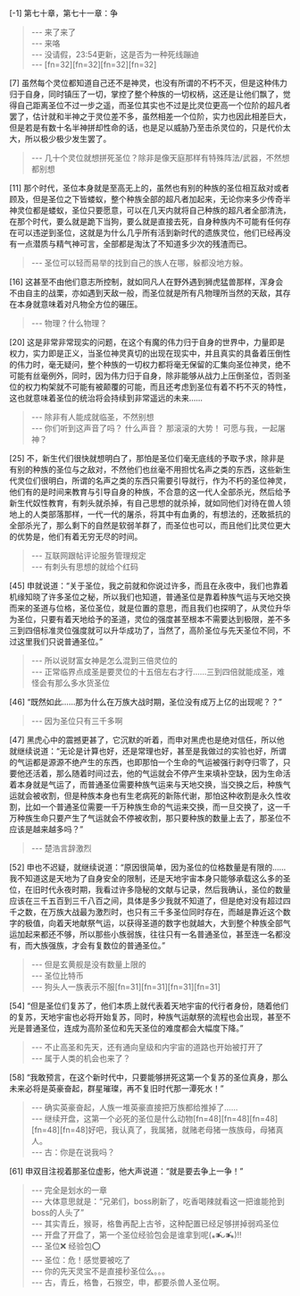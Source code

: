 
[-1] 第七十章，第七十一章：争
>--- 来了来了<br>
>--- 来咯<br>
>--- 没请假，23:54更新，这是否为一种死线蹦迪<br>
>--- [fn=32][fn=32][fn=32][fn=32]<br>

[7] 虽然每个灵位都知道自己还不是神灵，也没有所谓的不朽不灭，但是这种伟力归于自身，同时镇压了一切，掌控了整个种族的一切权柄，这还是让他们飘了，觉得自己距离圣位不过一步之遥，而圣位其实也不过是比灵位更高一个位阶的超凡者罢了，估计就和半神之于灵位差不多，虽然相差一个位阶，实力也因此相差巨大，但是若是有数十名半神拼却性命的话，也是足以威胁乃至击杀灵位的，只是代价太大，所以极少极少发生罢了。
>--- 几十个灵位就想拼死圣位？除非是像天庭那样有特殊阵法/武器，不然想都别想<br>

[11] 那个时代，圣位本身就是至高无上的，虽然也有别的种族的圣位相互敌对或者顾及，但是圣位之下皆蝼蚁，整个种族全部的超凡者加起来，无论你来多少传奇半神灵位都是蝼蚁，圣位只要愿意，可以在几天内就将自己种族的超凡者全部清洗，在那个时代，要么就是跪下当狗，要么就是直接去死，自身种族内不可能有任何存在可以违逆到圣位，这就是为什么几乎所有活到新时代的遗族灵位，他们已经再没有一点潜质与精气神可言，全部都是淘汰了不知道多少次的残渣而已。
>--- 圣位可以轻而易举的找到自己的族人在哪，躲都没地方躲。<br>

[16] 这甚至不由他们意志所控制，就如同凡人在野外遇到狮虎猛兽那样，浑身会不由自主的战栗，亦如遇到天敌一般，而圣位就是所有凡物理所当然的天敌，其存在本身就意味着对凡物全方位的碾压。
>--- 物理？什么物理？<br>

[20] 这是非常非常现实的问题，在这个有魔的伟力归于自身的世界中，力量即是权力，实力即是正义，当圣位神灵真切的出现在现实中，并且真实的具备着压倒性的伟力时，毫无疑问，整个种族的一切权力都将毫无保留的汇集向圣位神灵，绝不可能有丝毫例外，同时，因为伟力归于自身，除非能够从战力上压倒圣位，否则圣位的权力构架就不可能有被颠覆的可能，而且还考虑到圣位有着不朽不灭的特性，这也就意味着圣位的统治将会持续到非常遥远的未来……
>--- 除非有人能成就临圣，不然别想<br>
>--- 你们听到这声音了吗？
什么声音？
那滚滚的大势！
可愿与我，一起屠神？<br>

[25] 不，新生代们很快就想明白了，那怕是圣位们毫无底线的予取予求，除非是有别的种族的圣位与之敌对，不然他们也丝毫不用担忧名声之类的东西，这些新生代灵位们很明白，所谓的名声之类的东西只需要引导就行，作为不朽的圣位神灵，他们有的是时间来教育与引导自身的种族，不合意的这一代人全部杀光，然后给予新生代奴性教育，有刺头就杀掉，有自己思想的就杀掉，就如同他们对待在兽人领地上的人类部落那样，一代一代的屠杀，将其中有血勇的，有想法的，还敢抵抗的全部杀光了，那么剩下的自然是软弱羊群了，而圣位也可以，而且他们比灵位更大的优势是，他们有着无穷无尽的时间。
>--- 互联网跟帖评论服务管理规定<br>
>--- 有刺头有思想的就给个红码<br>

[45] 申就说道：“关于圣位，我之前就和你说过许多，而且在永夜中，我们也靠着机缘知晓了许多圣位之秘，所以我们也知道，普通圣位是靠着种族气运与天地交换而来的圣道与位格，圣位圣位，就是位置的意思，而且我们也探明了，从灵位升华为圣位，只要有着天地给予的圣道，灵位的强度甚至根本不需要达到极限，差不多三到四倍标准灵位强度就可以升华成功了，当然了，高阶圣位与先天圣位不同，不过这里我们只说普通圣位。”
>--- 所以说财富女神是怎么混到三倍灵位的<br>
>--- 正常临界点成圣是要灵位的十五倍左右才行……三到四倍就能成圣，难怪会有那么多水货圣位<br>

[46] “既然如此……那为什么在万族大战时期，圣位没有成万上亿的出现呢？？”
>--- 因为圣位只有三千多啊<br>

[47] 黑虎心中的震撼更甚了，它沉默的听着，而申对黑虎也是绝对信任，所以他就继续说道：“无论是计算也好，还是常理也好，甚至是我做过的实验也好，所谓的气运都是源源不绝产生的东西，也即那怕一个生命的气运被强行剥夺归零了，只要他还活着，那么随着时间过去，他的气运就会不停产生来填补空缺，因为生命活着本身就是气运了，而普通圣位需要种族气运来与天地交换，当交换之后，种族气运就会被收割，但是种族本身也有生老病死的新陈代谢，那怕这种收割是永久性收割，比如一个普通圣位需要一千万种族生命的气运来交换，而一旦交换了，这一千万种族生命只要产生了气运就会不停被收割，那只要种族的数量上去了，那圣位不应该是越来越多吗？”
>--- 楚浩言辞激烈<br>

[52] 申也不迟疑，就继续说道：“原因很简单，因为圣位的位格数量是有限的……我不知道这是天地为了自身安全的限制，还是天地宇宙本身只能够承载这么多的圣位，在旧时代永夜时期，我看过许多隐秘的文献与记录，然后我确认，圣位的数量应该在三千五百到三千八百之间，具体是多少我就不知道了，但是绝对没有超过四千之数，在万族大战最为激烈时，也只有三千多圣位同时存在，而越是靠近这个数字的极值，向着天地献祭气运，以获得圣道的数字也就越大，大到整个种族全部气运加起来都还不够，所以那些小族弱族，往往只有一名普通圣位，甚至连一名都没有，而大族强族，才会有复数位的普通圣位。”
>--- 但是玄黄舰是没有数量上限的<br>
>--- 圣位比特币<br>
>--- 狗头人一族表示不服[fn=31][fn=31][fn=31][fn=31]<br>

[54] “但是圣位们复苏了，他们本质上就代表着天地宇宙的代行者身份，随着他们的复苏，天地宇宙也必将开始复苏，同时，种族气运献祭的流程也会出现，甚至不光是普通圣位，连成为高阶圣位和先天圣位的难度都会大幅度下降。”
>--- 不止高圣和先天，还有通向皇级和内宇宙的道路也开始被打开了<br>
>--- 属于人类的机会也来了？<br>

[58] “我敢预言，在这个新时代中，只要能够拼死这第一个复苏的圣位真身，那么未来必将是英豪奋起，群星璀璨，再不复旧时代那一潭死水！”
>--- 确实英豪奋起，人族一堆英豪直接把万族都给推掉了……<br>
>--- 继续开盘，这第一个必死的圣位是什么动物[fn=48][fn=48][fn=48][fn=48][fn=48]好吧，我认真了，我属猪，就赌老母猪一族族母，母猪真人。<br>
>--- 古：你是在说我吗？<br>

[61] 申双目注视着那圣位虚影，他大声说道：“就是要去争上一争！”
>--- 完全是划水的一章<br>
>--- 大体意思就是：“兄弟们，boss刷新了，吃香喝辣就看这一把谁能抢到boss的人头了”<br>
>--- 其实青丘，猴哥，格鲁再配上古爷，这种配置已经足够拼掉弱鸡圣位<br>
>--- 开盘了开盘了，第一个圣位经验包会是谁拿到呢(⁎⁍̴̛ᴗ⁍̴̛⁎)‼<br>
>--- 圣位❌
经验包⭕<br>
>--- 圣位：危！感觉要被吃了<br>
>--- 你的先天灵宝不是直接秒圣位么。。。<br>
>--- 古，青丘，格鲁，石猴空，申，都要杀兽人圣位啊。<br>
